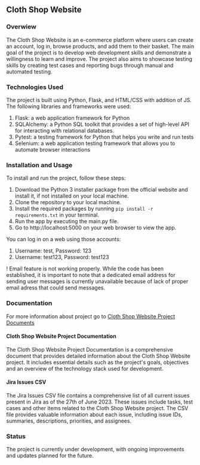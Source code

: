 ##  Cloth Shop Website ##


### Overwiew ###
The Cloth Shop Website is an e-commerce platform where users can create an account, log in, browse products, and add them to their basket. 
The main goal of the project is to develop web development skills and demonstrate a willingness to learn and improve. 
The project also aims to showcase testing skills by creating test cases and reporting bugs through manual and automated testing.

### Technologies Used ###

The project is built using Python, Flask, and HTML/CSS with addition of JS. The following libraries and frameworks were used:
1. Flask: a web application framework for Python
2. SQLAlchemy: a Python SQL toolkit that provides a set of high-level API for interacting with relational databases.
3. Pytest: a testing framework for Python that helps you write and run tests
4. Selenium: a web application testing framework that allows you to automate browser interactions

### Installation and Usage ###
To install and run the project, follow these steps:

1. Download the Python 3 installer package from the official website and install it, if not installed on your local machine.
2. Clone the repository to your local machine.
3. Install the required packages by running ```pip install -r requirements.txt``` in your terminal.
4. Run the app by executing the main.py file.
5. Go to http://localhost:5000 on your web browser to view the app.

You can log in on a web using those accounts:
1. Username: test, Password: 123
2. Username: test123, Password: test123

! Email feature is not working properly. While the code has been established, it is important to note that a dedicated email address for sending user messages is currently unavailable because of lack of proper email adress that could send messages.

### Documentation ###
For more information about project go to [Cloth Shop Website Project Documents](./Documents)

#### Cloth Shop Website Project Documentation #### 

The Cloth Shop Website Project Documentation is a comprehensive document that provides detailed information about the Cloth Shop Website project. 
It includes essential details such as the project's goals, objectives and an overview of the technology stack used for development. 

#### Jira Issues CSV ####

The Jira Issues CSV file contains a comprehensive list of all current issues present in Jira as of the 27th of June 2023. These issues include tasks, test cases and other items related to the Cloth Shop Website project.
The CSV file provides valuable information about each issue, including issue IDs, summaries, descriptions, priorities, and assignees. 


### Status ###
The project is currently under development, with ongoing improvements and updates planned for the future.

